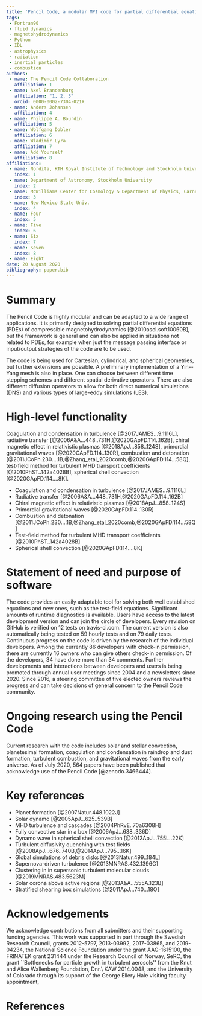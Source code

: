 ```yaml
---
title: 'Pencil Code, a modular MPI code for partial differential equation: multipurpose and multiuser-maintained'
tags:
 - Fortran90
 - fluid dynamics
 - magnetohydrodynamics
 - Python
 - IDL
 - astrophysics
 - radiation
 - inertial particles
 - combustion
authors:
 - name: The Pencil Code Collaboration
   affiliation: 1
 - name: Axel Brandenburg
   affiliation: "1, 2, 3"
   orcid: 0000-0002-7304-021X
 - name: Anders Johansen
   affiliation: 4
 - name: Philippe A. Bourdin
   affiliation: 5
 - name: Wolfgang Dobler
   affiliation: 6
 - name: Wladimir Lyra
   affiliation: 7
 - name: Add Yourself
   affiliation: 8
affiliations:
 - name: Nordita, KTH Royal Institute of Technology and Stockholm University
   index: 1
 - name: Department of Astronomy, Stockholm University
   index: 2
 - name: McWilliams Center for Cosmology & Department of Physics, Carnegie Mellon University
   index: 3
 - name: New Mexico State Univ.
   index: 4
 - name: Four
   index: 5
 - name: Five
   index: 6
 - name: Six
   index: 7
 - name: Seven
   index: 8
 - name: Eight
date: 20 August 2020
bibliography: paper.bib
---
```


# Summary

The Pencil Code is highly modular and can be adapted to a wide
range of applications.
It is primarily designed to solving partial differential equations
(PDEs) of compressible magnetohydrodynamics [@2010ascl.soft10060B],
but the framework is general and can also be applied in situations not
related to PDEs, for example when just the message passing interface or
input/output strategies of the code are to be used.

The code is being used for Cartesian, cylindrical, and spherical geometries,
but further extensions are possible.
A preliminary implementation of a Yin--Yang mesh is also in place.
One can choose between different time stepping schemes and different
spatial derivative operators.
There are also different diffusion operators to allow for both direct numerical
simulations (DNS) and various types of large-eddy simulations (LES).

# High-level functionality

Coagulation and condensation in turbulence [@2017JAMES...9.1116L],
radiative transfer [@2006A&A...448..731H,@2020GApFD.114..162B],
chiral magnetic effect in relativistic plasmas [@2018ApJ...858..124S],
primordial gravitational waves [@2020GApFD.114..130R],
combustion and detonation [@2011JCoPh.230....1B,@Zhang_etal_2020comb,@2020GApFD.114...58Q],
test-field method for turbulent MHD transport coefficients [@2010PhST..142a4028B],
spherical shell convection [@2020GApFD.114....8K].

* Coagulation and condensation in turbulence [@2017JAMES...9.1116L]
* Radiative transfer [@2006A&A...448..731H,@2020GApFD.114..162B]
* Chiral magnetic effect in relativistic plasmas [@2018ApJ...858..124S]
* Primordial gravitational waves [@2020GApFD.114..130R]
* Combustion and detonation [@2011JCoPh.230....1B,@Zhang_etal_2020comb,@2020GApFD.114...58Q]
* Test-field method for turbulent MHD transport coefficients [@2010PhST..142a4028B]
* Spherical shell convection [@2020GApFD.114....8K]

# Statement of need and purpose of software

The code provides an easily adaptable tool for solving both well
established equations and new ones, such as the test-field equations.
Significant amounts of runtime diagnostics is available.
Users have access to the latest development version and can
join the circle of developers.
Every revision on GitHub is verified on 12 tests on travis-ci.com.
The current version is also automatically being tested on 59 hourly
tests and on 79 daily tests.
Continuous progress on the code is driven by the research of the
individual developers.
Among the currently 86 developers with check-in permission, there are
currently 16 owners who can give others check-in permission.
Of the developers, 34 have done more than 34 comments.
Further developments and interactions between developers and users is
being promoted through annual user meetings since 2004 and a newsletters
since 2020.
Since 2016, a steering committee of five elected owners reviews the
progress and can take decisions of general concern to the Pencil Code
community.

# Ongoing research using the Pencil Code

Current research with the code includes solar and stellar convection,
planetesimal formation, coagulation and condensation in raindrop and dust formation,
turbulent combustion, and gravitational waves from the early universe.
As of July 2020, 564 papers have been published that acknowledge use of
the Pencil Code [@zenodo.3466444].

# Key references

* Planet formation [@2007Natur.448.1022J]
* Solar dynamo [@2005ApJ...625..539B]
* MHD turbulence and cascades [@2004PhRvE..70a6308H]
* Fully convective star in a box [@2006ApJ...638..336D]
* Dynamo wave in spherical shell convection [@2012ApJ...755L..22K]
* Turbulent diffusivity quenching with test fields [@2008ApJ...676..740B,@2014ApJ...795...16K]
* Global simulations of debris disks [@2013Natur.499..184L]
* Supernova-driven turbulence [@2013MNRAS.432.1396G]
* Clustering in in supersonic turbulent molecular clouds [@2019MNRAS.483.5623M]
* Solar corona above active regions [@2013A&A...555A.123B]
* Stratified shearing box simulations [@2011ApJ...740...18O]

# Acknowledgements

We acknowledge contributions from all submitters and their supporting
funding agencies.
This work was supported in part through the Swedish Research Council,
grants 2012-5797, 2013-03992, 2017-03865, and 2019-04234,
the National Science Foundation under the grant AAG-1615100,
the FRINATEK grant 231444 under the Research Council of Norway, SeRC,
the grant ``Bottlenecks for particle growth in turbulent aerosols''
from the Knut and Alice Wallenberg Foundation, Dnr.\ KAW 2014.0048,
and the University of Colorado through its support of the
George Ellery Hale visiting faculty appointment,

# References

